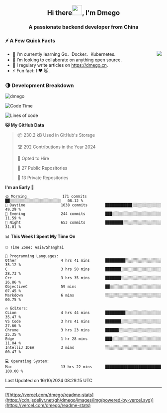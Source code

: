 <h2 align="center">Hi there<img src="https://cdn.jsdelivr.net/gh/dmego/images/img/Hi.gif" height="32" />, I'm Dmego </h2>
<h3 align="center">A passionate backend developer from China</h3>

### ⚡️ A Few Quick Facts

<img align="right" src="https://readme-stats-dmego.vercel.app/api?username=dmego&show_icons=true&icon_color=1573B3&hide_title=true&text_color=718096&bg_color=00000000&hide_border=true"/>

<ul>
    <li> 🌱 I’m currently learning Go、Docker、Kubernetes.</li>
    <li> 👯 I’m looking to collaborate on anything open source.</li>
    <li> 📝 I regulary write articles on <a href="https://dmego.cn">https://dmego.cn</a>.</li>
    <li> ⚡ Fun fact: I ❤️ 😻.</li>
</ul>

### 🌗 Development Breakdown

<img src="https://komarev.com/ghpvc/?username=dmego" alt="dmego" />

<!--START_SECTION:waka-->
![Code Time](http://img.shields.io/badge/Code%20Time-2%2C995%20hrs%2055%20mins-blue)

![Lines of code](https://img.shields.io/badge/From%20Hello%20World%20I%27ve%20Written-676.5%20thousand%20lines%20of%20code-blue)

**🐱 My GitHub Data** 

> 📦 230.2 kB Used in GitHub's Storage 
 > 
> 🏆 292 Contributions in the Year 2024
 > 
> 💼 Opted to Hire
 > 
> 📜 27 Public Repositories 
 > 
> 🔑 13 Private Repositories 
 > 
**I'm an Early 🐤** 

```text
🌞 Morning                171 commits         ██░░░░░░░░░░░░░░░░░░░░░░░   08.12 % 
🌆 Daytime                1038 commits        ████████████░░░░░░░░░░░░░   49.29 % 
🌃 Evening                244 commits         ███░░░░░░░░░░░░░░░░░░░░░░   11.59 % 
🌙 Night                  653 commits         ████████░░░░░░░░░░░░░░░░░   31.01 % 
```


📊 **This Week I Spent My Time On** 

```text
🕑︎ Time Zone: Asia/Shanghai

💬 Programming Languages: 
Other                    4 hrs 41 mins       █████████░░░░░░░░░░░░░░░░   35.12 % 
C                        3 hrs 50 mins       ███████░░░░░░░░░░░░░░░░░░   28.73 % 
C++                      3 hrs 35 mins       ███████░░░░░░░░░░░░░░░░░░   26.86 % 
ObjectiveC               59 mins             ██░░░░░░░░░░░░░░░░░░░░░░░   07.45 % 
Markdown                 6 mins              ░░░░░░░░░░░░░░░░░░░░░░░░░   00.75 % 

🔥 Editors: 
CLion                    4 hrs 44 mins       █████████░░░░░░░░░░░░░░░░   35.47 % 
VS Code                  3 hrs 41 mins       ███████░░░░░░░░░░░░░░░░░░   27.66 % 
Chrome                   3 hrs 23 mins       ██████░░░░░░░░░░░░░░░░░░░   25.35 % 
Edge                     1 hr 28 mins        ███░░░░░░░░░░░░░░░░░░░░░░   11.04 % 
IntelliJ IDEA            3 mins              ░░░░░░░░░░░░░░░░░░░░░░░░░   00.47 % 

💻 Operating System: 
Mac                      13 hrs 22 mins      █████████████████████████   100.00 % 
```


 Last Updated on 16/10/2024 08:29:15 UTC
<!--END_SECTION:waka-->

---

[![https://vercel.com/dmego/readme-stats](https://cdn.jsdelivr.net/gh/dmego/images/img/powered-by-vercel.svg)](https://vercel.com/dmego/readme-stats)


